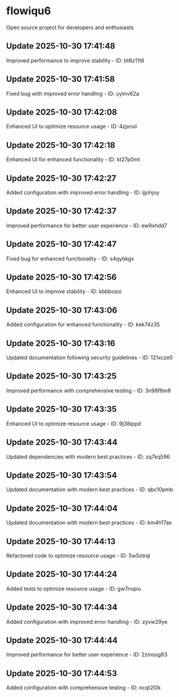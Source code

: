 # flowiqu6
Open source project for developers and enthusiasts

## Update 2025-10-30 17:41:48
Improved performance to improve stability - ID: bt6z11t6


## Update 2025-10-30 17:41:58
Fixed bug with improved error handling - ID: uytnv62a


## Update 2025-10-30 17:42:08
Enhanced UI to optimize resource usage - ID: 4zjxruii


## Update 2025-10-30 17:42:18
Enhanced UI for enhanced functionality - ID: kt27p0mt


## Update 2025-10-30 17:42:27
Added configuration with improved error handling - ID: ijjohjoy


## Update 2025-10-30 17:42:37
Improved performance for better user experience - ID: ew9xhdd7


## Update 2025-10-30 17:42:47
Fixed bug for enhanced functionality - ID: s4qybkgv


## Update 2025-10-30 17:42:56
Enhanced UI to improve stability - ID: kbbbozoi


## Update 2025-10-30 17:43:06
Added configuration for enhanced functionality - ID: kek74z35


## Update 2025-10-30 17:43:16
Updated documentation following security guidelines - ID: 121xcze0


## Update 2025-10-30 17:43:25
Improved performance with comprehensive testing - ID: 3n98f8m8


## Update 2025-10-30 17:43:35
Enhanced UI to optimize resource usage - ID: 9j38ippd


## Update 2025-10-30 17:43:44
Updated dependencies with modern best practices - ID: zq7kq596


## Update 2025-10-30 17:43:54
Updated documentation with modern best practices - ID: qbc10pmb


## Update 2025-10-30 17:44:04
Updated documentation with modern best practices - ID: km4h17as


## Update 2025-10-30 17:44:13
Refactored code to optimize resource usage - ID: 5w5otrql


## Update 2025-10-30 17:44:24
Added tests to optimize resource usage - ID: gw7nvpiu


## Update 2025-10-30 17:44:34
Added configuration with improved error handling - ID: zyvw29ye


## Update 2025-10-30 17:44:44
Improved performance for better user experience - ID: 2zmssg83


## Update 2025-10-30 17:44:53
Added configuration with comprehensive testing - ID: ncqt2l0k

